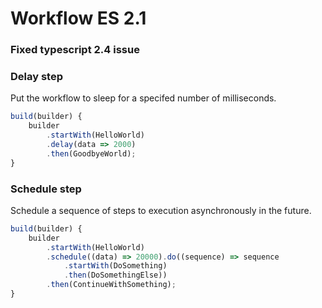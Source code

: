 # Workflow ES 2.1

### Fixed typescript 2.4 issue

### Delay step

Put the workflow to sleep for a specifed number of milliseconds.

```javascript
build(builder) {
    builder
        .startWith(HelloWorld)
        .delay(data => 2000)
        .then(GoodbyeWorld);
}
```

### Schedule step

Schedule a sequence of steps to execution asynchronously in the future.

```javascript
build(builder) {
    builder
        .startWith(HelloWorld)
        .schedule((data) => 20000).do((sequence) => sequence
            .startWith(DoSomething)
            .then(DoSomethingElse))
        .then(ContinueWithSomething);
}
```